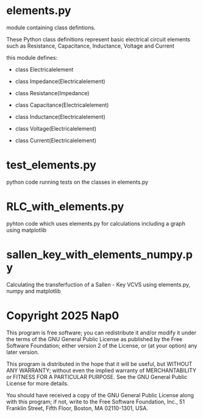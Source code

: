 # elements.py

module containing class defintions.

These Python class definitions represent basic electrical circuit elements such as Resistance, Capacitance, Inductance, Voltage and Current

this module defines:

- class Electricalelement

- class Impedance(Electricalelement)

- class Resistance(Impedance)

- class Capacitance(Electricalelement)

- class Inductance(Electricalelement)

- class Voltage(Electricalelement)

- class Current(Electricalelement)

# test_elements.py

python code running tests on the classes in elements.py

# RLC_with_elements.py

pyhton code which uses elements.py for calculations including a graph using matplotlib

# sallen_key_with_elements_numpy.py

Calculating the transferfuction of a Sallen - Key VCVS using elements.py, numpy and matplotlib



# Copyright 2025 Nap0

This program is free software; you can redistribute it and/or modify
it under the terms of the GNU General Public License as published by
the Free Software Foundation; either version 2 of the License, or
(at your option) any later version.

This program is distributed in the hope that it will be useful,
but WITHOUT ANY WARRANTY; without even the implied warranty of
MERCHANTABILITY or FITNESS FOR A PARTICULAR PURPOSE.  See the
GNU General Public License for more details.

You should have received a copy of the GNU General Public License
along with this program; if not, write to the Free Software
Foundation, Inc., 51 Franklin Street, Fifth Floor, Boston,
MA 02110-1301, USA.


